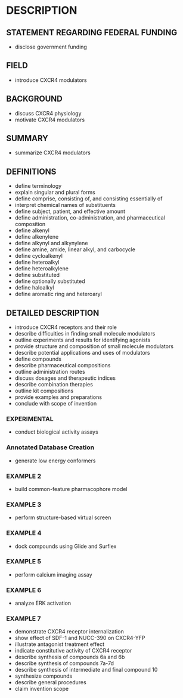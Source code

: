 # DESCRIPTION

## STATEMENT REGARDING FEDERAL FUNDING

- disclose government funding

## FIELD

- introduce CXCR4 modulators

## BACKGROUND

- discuss CXCR4 physiology
- motivate CXCR4 modulators

## SUMMARY

- summarize CXCR4 modulators

## DEFINITIONS

- define terminology
- explain singular and plural forms
- define comprise, consisting of, and consisting essentially of
- interpret chemical names of substituents
- define subject, patient, and effective amount
- define administration, co-administration, and pharmaceutical composition
- define alkenyl
- define alkenylene
- define alkynyl and alkynylene
- define amine, amide, linear alkyl, and carbocycle
- define cycloalkenyl
- define heteroalkyl
- define heteroalkylene
- define substituted
- define optionally substituted
- define haloalkyl
- define aromatic ring and heteroaryl

## DETAILED DESCRIPTION

- introduce CXCR4 receptors and their role
- describe difficulties in finding small molecule modulators
- outline experiments and results for identifying agonists
- provide structure and composition of small molecule modulators
- describe potential applications and uses of modulators
- define compounds
- describe pharmaceutical compositions
- outline administration routes
- discuss dosages and therapeutic indices
- describe combination therapies
- outline kit compositions
- provide examples and preparations
- conclude with scope of invention

### EXPERIMENTAL

- conduct biological activity assays

### Annotated Database Creation

- generate low energy conformers

### EXAMPLE 2

- build common-feature pharmacophore model

### EXAMPLE 3

- perform structure-based virtual screen

### EXAMPLE 4

- dock compounds using Glide and Surflex

### EXAMPLE 5

- perform calcium imaging assay

### EXAMPLE 6

- analyze ERK activation

### EXAMPLE 7

- demonstrate CXCR4 receptor internalization
- show effect of SDF-1 and NUCC-390 on CXCR4-YFP
- illustrate antagonist treatment effect
- indicate constitutive activity of CXCR4 receptor
- describe synthesis of compounds 6a and 6b
- describe synthesis of compounds 7a-7d
- describe synthesis of intermediate and final compound 10
- synthesize compounds
- describe general procedures
- claim invention scope

